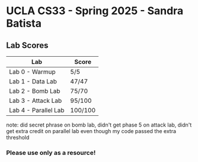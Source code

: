 # UCLA CS33 - Spring 2025 - Sandra Batista

## Lab Scores
| Lab  | Score |
|----------|------|
| Lab 0 - Warmup| 5/5 |
| Lab 1 - Data Lab | 47/47|
| Lab 2 - Bomb Lab | 75/70 |
| Lab 3 - Attack Lab |95/100| 
| Lab 4 - Parallel Lab |100/100| 

note: did secret phrase on bomb lab, didn't get phase 5 on attack lab, didn't get extra credit on parallel lab even though my code passed the extra threshold

### Please use only as a resource!
